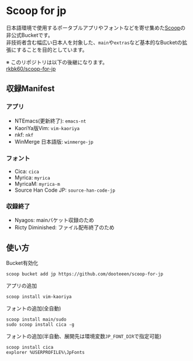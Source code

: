 # Scoop for jp

日本語環境で使用するポータブルアプリやフォントなどを寄せ集めた[Scoop](https://github.com/lukesampson/scoop)の非公式Bucketです。  
非技術者含む幅広い日本人を対象した、`main`や`extras`など基本的なBucketの拡張にすることを目的としています。

※ このリポジトリは以下の後継になります。  
[rkbk60/scoop-for-jp](https://github.com/rkbk60/scoop-for-jp.git)

## 収録Manifest

### アプリ
- NTEmacs(更新終了): `emacs-nt`
- KaoriYa版Vim: `vim-kaoriya`
- nkf: `nkf`
- WinMerge 日本語版: `winmerge-jp`

### フォント
- Cica: `cica`
- Myrica: `myrica`
- MyricaM: `myrica-m`
- Source Han Code JP: `source-han-code-jp`

### 収録終了
- Nyagos: mainバケット収録のため
- Ricty Diminished: ファイル配布終了のため

## 使い方

Bucket有効化
```
scoop bucket add jp https://github.com/dooteeen/scoop-for-jp
```

アプリの追加
```
scoop install vim-kaoriya
```

フォントの追加(全自動)
```
scoop install main/sudo
sudo scoop install cica -g
```

フォントの追加(半自動、展開先は環境変数`JP_FONT_DIR`で指定可能)
```
scoop install cica
explorer %USERPROFILE%\JpFonts
```

